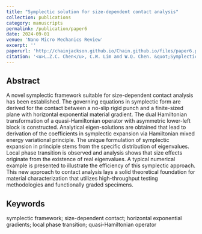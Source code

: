 ```yaml
---
title: "Symplectic solution for size-dependent contact analysis"
collection: publications
category: manuscripts
permalink: /publication/paper6
date: 2024-09-01
venue: 'Nano Micro Mechanics Review'
excerpt: ''
paperurl: 'http://chainjackson.github.io/Chain.github.io/files/paper6.pdf'
citation: '<u>L.Z.C. Chen</u>, C.W. Lim and W.Q. Chen. &quot;Symplectic solution for size-dependent contact analysis. &quot; <i>Nano Micro Mechanics Review</i>, 2025. https://doi.org/10.1142/S3082805825500074'
---
```


## Abstract
A novel symplectic framework suitable for size-dependent contact analysis has been established. The governing equations in symplectic form are derived for the contact between a no-slip rigid punch and a finite-sized plane with horizontal exponential material gradient. The dual Hamiltonian transformation of a quasi-Hamiltonian operator with asymmetric lower-left block is constructed. Analytical eigen-solutions are obtained that lead to derivation of the coefficients in symplectic expansion via Hamiltonian mixed energy variational principle. The unique formulation of symplectic expansion in principle stems from the specific distribution of eigenvalues. Local phase transition is observed and analysis shows that size effects originate from the existence of real eigenvalues. A typical numerical example is presented to illustrate the efficiency of this symplectic approach. This new approach to contact analysis lays a solid theoretical foundation for material characterization that utilizes high-throughput testing methodologies and functionally graded specimens.

## Keywords
symplectic framework; size-dependent contact; horizontal exponential gradients; local phase transition; quasi-Hamiltonian operator
